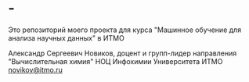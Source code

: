 # -
Это репозиторий моего проекта для курса "Машинное обучение для анализа научных данных" в ИТМО

Александр Сергеевич Новиков,
доцент и групп-лидер направления "Вычислительная химия" НОЦ Инфохимии Университета ИТМО
novikov@itmo.ru
